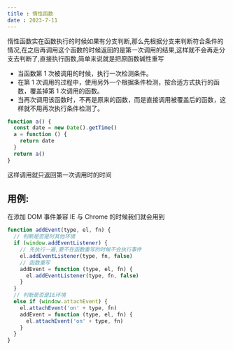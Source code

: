 ```yaml
---
title : 惰性函数
date : 2023-7-11
---
```



惰性函数实在函数执行的时候如果有分支判断,那么先根据分支来判断符合条件的情况,在之后再调用这个函数的时候返回的是第一次调用的结果,这样就不会再走分支去判断了,直接执行函数,简单来说就是把原函数碱性重写

- 当函数第 1 次被调用的时候，执行一次检测条件。
- 在第 1 次调用的过程中，使用另外一个根据条件检测，按合适方式执行的函数，覆盖掉第 1 次调用的函数。
- 当再次调用该函数时，不再是原来的函数，而是直接调用被覆盖后的函数，这样就不用再次执行条件检测了。

```javascript
function a() {
  const date = new Date().getTime()
  a = function () {
    return date
  }
  return a()
}
```

这样调用就只返回第一次调用时的时间

## 用例:

在添加 DOM 事件兼容 IE 与 Chrome 的时候我们就会用到

```javascript
function addEvent(type, el, fn) {
  // 判断是否是时其他环境
  if (window.addEventListener) {
    // 先执行一遍,要不在函数重写的时候不会执行事件
    el.addEventListener(type, fn, false)
    // 函数重写
    addEvent = function (type, el, fn) {
      el.addEventListener(type, fn, false)
    }
  }
  // 判断是否是IE环境
  else if (window.attachEvent) {
    el.attachEvent('on' + type, fn)
    addEvent = function (type, el, fn) {
      el.attachEvent('on' + type, fn)
    }
  }
}
```
